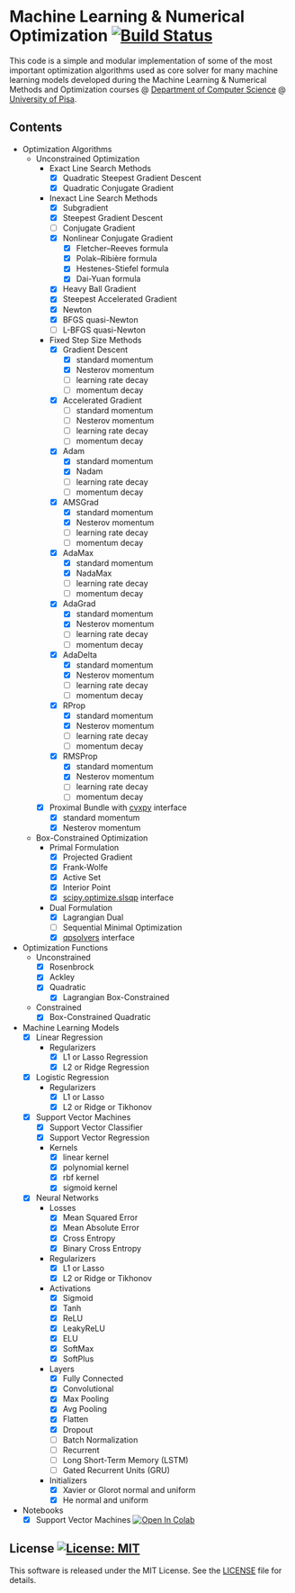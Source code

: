 # Machine Learning & Numerical Optimization [![Build Status](https://travis-ci.org/dmeoli/MachineLearningNumericalOptimization.svg?branch=master)](https://travis-ci.org/dmeoli/MachineLearningNumericalOptimization)

This code is a simple and modular implementation of some of the most important optimization algorithms used as core 
solver for many machine learning models developed during the Machine Learning & Numerical Methods and Optimization 
courses @ [Department of Computer Science](https://www.di.unipi.it/en/) @ [University of Pisa](https://www.unipi.it/index.php/english).

## Contents
- Optimization Algorithms
    - Unconstrained Optimization
        - Exact Line Search Methods
            - [x] Quadratic Steepest Gradient Descent
            - [x] Quadratic Conjugate Gradient
        - Inexact Line Search Methods
            - [x] Subgradient
            - [x] Steepest Gradient Descent
            - [ ] Conjugate Gradient
            - [x] Nonlinear Conjugate Gradient
                - [x] Fletcher–Reeves formula
                - [x] Polak–Ribière formula
                - [x] Hestenes-Stiefel formula
                - [x] Dai-Yuan formula
            - [x] Heavy Ball Gradient
            - [x] Steepest Accelerated Gradient
            - [x] Newton
            - [x] BFGS quasi-Newton
            - [ ] L-BFGS quasi-Newton
        - Fixed Step Size Methods
            - [x] Gradient Descent
                - [x] standard momentum
                - [x] Nesterov momentum
                - [ ] learning rate decay
                - [ ] momentum decay
            - [x] Accelerated Gradient
                - [ ] standard momentum
                - [ ] Nesterov momentum
                - [ ] learning rate decay
                - [ ] momentum decay
            - [x] Adam
                - [x] standard momentum
                - [x] Nadam
                - [ ] learning rate decay
                - [ ] momentum decay
            - [x] AMSGrad
                - [x] standard momentum
                - [x] Nesterov momentum
                - [ ] learning rate decay
                - [ ] momentum decay
            - [x] AdaMax
                - [x] standard momentum
                - [x] NadaMax
                - [ ] learning rate decay
                - [ ] momentum decay
            - [x] AdaGrad
                - [x] standard momentum
                - [x] Nesterov momentum
                - [ ] learning rate decay
                - [ ] momentum decay
            - [x] AdaDelta
                - [x] standard momentum
                - [x] Nesterov momentum
                - [ ] learning rate decay
                - [ ] momentum decay
            - [x] RProp
                - [x] standard momentum
                - [x] Nesterov momentum
                - [ ] learning rate decay
                - [ ] momentum decay
            - [x] RMSProp
                - [x] standard momentum
                - [x] Nesterov momentum
                - [ ] learning rate decay
                - [ ] momentum decay
        - [x] Proximal Bundle with [cvxpy](https://github.com/cvxgrp/cvxpy) interface
             - [x] standard momentum
             - [x] Nesterov momentum
    - Box-Constrained Optimization
        - Primal Formulation
            - [x] Projected Gradient
            - [x] Frank-Wolfe
            - [x] Active Set
            - [x] Interior Point
            - [x] [scipy.optimize.slsqp](https://docs.scipy.org/doc/scipy/reference/tutorial/optimize.html#sequential-least-squares-programming-slsqp-algorithm-method-slsqp) interface
        - Dual Formulation
            - [x] Lagrangian Dual
            - [ ] Sequential Minimal Optimization
            - [x] [qpsolvers](https://github.com/stephane-caron/qpsolvers) interface

- Optimization Functions
    - Unconstrained
        - [x] Rosenbrock
        - [x] Ackley
        - [x] Quadratic
            - [x] Lagrangian Box-Constrained
    - Constrained
        - [x] Box-Constrained Quadratic

- Machine Learning Models
    - [x] Linear Regression
        - Regularizers
            - [x] L1 or Lasso Regression
            - [x] L2 or Ridge Regression
    - [x] Logistic Regression
        - Regularizers
            - [x] L1 or Lasso
            - [x] L2 or Ridge or Tikhonov
    - [x] Support Vector Machines
        - [x] Support Vector Classifier
        - [x] Support Vector Regression
        - Kernels
            - [x] linear kernel
            - [x] polynomial kernel
            - [x] rbf kernel
            - [x] sigmoid kernel
    - [x] Neural Networks
        - Losses
            - [x] Mean Squared Error
            - [x] Mean Absolute Error
            - [x] Cross Entropy
            - [x] Binary Cross Entropy
        - Regularizers
            - [x] L1 or Lasso
            - [x] L2 or Ridge or Tikhonov
        - Activations
            - [x] Sigmoid
            - [x] Tanh
            - [x] ReLU
            - [x] LeakyReLU
            - [x] ELU
            - [x] SoftMax
            - [x] SoftPlus
        - Layers
            - [x] Fully Connected
            - [x] Convolutional
            - [x] Max Pooling
            - [x] Avg Pooling
            - [x] Flatten
            - [x] Dropout
            - [ ] Batch Normalization
            - [ ] Recurrent
            - [ ] Long Short-Term Memory (LSTM)
            - [ ] Gated Recurrent Units (GRU)
        - Initializers
            - [x] Xavier or Glorot normal and uniform
            - [x] He normal and uniform

- Notebooks
    - [x] Support Vector Machines [![Open In Colab](https://colab.research.google.com/assets/colab-badge.svg)](https://colab.research.google.com/github/dmeoli/MachineLearningNumericalOptimization/blob/master/SupportVectorMachines.ipynb)

## License [![License: MIT](https://img.shields.io/badge/License-MIT-yellow.svg)](https://opensource.org/licenses/MIT)

This software is released under the MIT License. See the [LICENSE](LICENSE) file for details.

